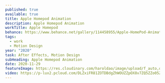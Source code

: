 ```yaml
---
published: true
available: true
title: Apple Homepod Animation
description: Apple Homepod Animation
workTitle: Apple Homepod
behance: https://www.behance.net/gallery/114458955/Apple-HomePod-Animation-%28Motion-Design%29
tags:
  - work
  - Motion Design
year: "2020"
task: After Effects, Motion Design
subHeading: Apple Homepod Animation
date: 2020-11-29
featureImage: https://res.cloudinary.com/haroldao/image/upload/f_auto,q_auto/v1623361096/Homepod%20cover.webp
video: https://p-lux2.pcloud.com/DLZxiFR81ZOTDBdgZhWOUZZpOX8v7ZQ5ZZo05ZZMoW0Z0FZmHZZs1eI3U8CqJzrVLIpqIqkAQyQs24V/FINAL_EXPORT.mp4
---
```

